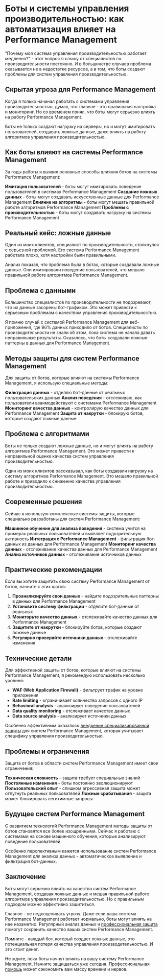 ﻿# Боты и системы управления производительностью: как автоматизация влияет на Performance Management

"Почему моя система управления производительностью работает медленно?" - этот вопрос я слышу от специалистов по производительности постоянно. И в большинстве случаев проблема оказывается не в недостатке ресурсов, а в том, что боты создают проблемы для систем управления производительностью.

## Скрытая угроза для Performance Management

Когда я только начинал работать с системами управления производительностью, думал, что главное - это правильная настройка и мониторинг. Но со временем понял, что боты могут серьезно влиять на работу Performance Management.

Боты не только создают нагрузку на серверы, но и могут имитировать пользователей, создавать ложные данные, даже влиять на работу алгоритмов управления производительностью.

## Как боты влияют на системы Performance Management

За годы работы я выявил основные способы влияния ботов на системы Performance Management:

**Имитация пользователей** - боты могут имитировать поведение пользователей в системах Performance Management
**Создание ложных данных** - боты могут создавать искусственные данные для Performance Management
**Влияние на алгоритмы** - боты могут мешать правильной работе алгоритмов Performance Management
**Проблемы с производительностью** - боты могут создавать нагрузку на системы Performance Management

## Реальный кейс: ложные данные

Один из моих клиентов, специалист по производительности, столкнулся с серьезной проблемой. Его система Performance Management работала плохо, хотя настройки были правильными.

Анализ показал, что проблема была в ботах, которые создавали ложные данные. Они имитировали поведение пользователей, что мешало правильной работе алгоритмов Performance Management.

## Проблема с данными

Большинство специалистов по производительности не подозревают, что их данные засорены бот-трафиком. Это может привести к серьезным проблемам с качеством управления производительностью.

Я помню случай с системой Performance Management для веб-приложения, где 96% данных приходило от ботов. Специалисты по производительности не знали об этом, пока система не начала давать неправильные результаты. Оказалось, что боты создавали ложные паттерны в данных для Performance Management.

## Методы защиты для систем Performance Management

Для защиты от ботов, которые влияют на системы Performance Management, я использую специальные методы:

**Фильтрация данных** - отделяю бот-данные от реальных пользовательских данных
**Анализ поведения** - отслеживаю, как пользователи взаимодействуют с системами Performance Management
**Мониторинг качества данных** - контролирую качество данных для Performance Management
**Защита от накрутки** - блокирую ботов, которые создают ложные данные

## Проблема с алгоритмами

Боты не только создают ложные данные, но и могут влиять на работу алгоритмов Performance Management. Это может привести к неправильной оценке качества систем управления производительностью.

Один из моих клиентов рассказывал, как боты создавали нагрузку на систему алгоритмов Performance Management. Это мешало правильной работе и приводило к снижению качества управления производительностью.

## Современные решения

Сейчас я использую комплексные системы защиты, которые специально разработаны для систем Performance Management:

**Машинное обучение для анализа поведения** - система учится на примерах реальных пользователей и выявляет подозрительную активность
**Интеграция с Performance Management** - фильтрация бот-данных из данных для Performance Management
**Мониторинг качества данных** - отслеживание качества данных для Performance Management
**Анализ источников данных** - отслеживание источников данных

## Практические рекомендации

Если вы хотите защитить свою систему Performance Management от ботов, начните с этих шагов:

1. **Проанализируйте свои данные** - найдите подозрительные паттерны в данных для Performance Management
2. **Установите систему фильтрации** - отделите бот-данные от реальных
3. **Мониторьте качество данных** - отслеживайте качество данных для Performance Management
4. **Защитите от накрутки** - блокируйте ботов, которые создают ложные данные
5. **Регулярно проверяйте источники данных** - отслеживайте изменения

## Технические детали

Для эффективной защиты от ботов, которые влияют на системы Performance Management, я рекомендую использовать несколько уровней:

- **WAF (Web Application Firewall)** - фильтрует трафик на уровне приложения
- **Rate limiting** - ограничивает количество запросов с одного IP
- **Behavioral analysis** - анализирует поведение пользователей
- **Data quality monitoring** - отслеживает качество данных
- **Data source analysis** - анализирует источники данных

Особенно эффективным оказалось [внедрение специализированной защиты](https://progaem.com/ustanovka-antibota-usluga-po-zashhite-ot-botov-vashih-sajtov-na-razlichnyh-cms-sistemah.html) для систем Performance Management, которая учитывает специфику управления производительностью.

## Проблемы и ограничения

Защита от ботов в области систем Performance Management имеет свои ограничения:

**Техническая сложность** - защита требует специальных знаний
**Постоянные изменения** - боты постоянно эволюционируют
**Пользовательский опыт** - слишком агрессивная защита может отпугнуть реальных пользователей
**Ложные срабатывания** - защита может блокировать легитимные запросы

## Будущее систем Performance Management

С развитием технологий Performance Management методы защиты от ботов становятся все более изощренными. Сейчас я работаю с системами на основе машинного обучения, которые анализируют поведение пользователей.

Особенно перспективным кажется использование систем Performance Management для анализа данных - автоматическое выявление и фильтрация бот-данных.

## Заключение

Боты могут серьезно влиять на качество систем Performance Management, создавая ложные данные и мешая правильной работе алгоритмов управления производительностью. Но с правильным подходом можно эффективно защититься.

Главное - не недооценивать угрозу. Даже если ваша система Performance Management работает нормально, боты могут влиять на нее незаметно. Регулярный анализ данных и [профессиональная защита](https://progaem.com/ustanovka-antibota-usluga-po-zashhite-ot-botov-vashih-sajtov-na-razlichnyh-cms-sistemah.html) помогут сохранить качество ваших систем Performance Management.

Помните - каждый бот, который создает ложные данные, это потенциальная потеря качества управления производительностью. И это стоит денег.

Не ждите, пока боты начнут влиять на вашу систему Performance Management. Начните защищаться уже сегодня. [Профессиональная помощь](https://progaem.com/ustanovka-antibota-usluga-po-zashhite-ot-botov-vashih-sajtov-na-razlichnyh-cms-sistemah.html) может сэкономить вам массу времени и нервов.
